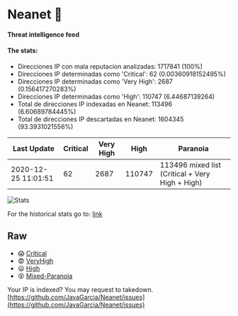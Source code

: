 # Neanet :hocho:
#### Threat intelligence feed
#### The stats:

- Direcciones IP con mala reputacion analizadas: 1717841 (100%)
- Direcciones IP determinadas como 'Critical':  62 (0.00360918152495%)
- Direcciones IP determinadas como 'Very High':  2687 (0.156417270283%)
- Direcciones IP determinadas como 'High':  110747 (6.44687139264)
- Total de direcciones IP indexadas en Neanet:  113496 (6.60689784445%)
- Total de direcciones IP descartadas en Neanet:  1604345 (93.3931021556%)

| Last Update | Critical | Very High | High | Paranoia |
| --- | --- | --- | --- | --- |
| 2020-12-25 11:01:51 | 62 | 2687 | 110747 | 113496 mixed list (Critical + Very High + High)|

![Stats](https://docs.google.com/spreadsheets/d/e/2PACX-1vSnaNMIXVabIpDJjufMlzH7poXnshF3mgd8Is1g9ytUEzVsP5my4Trn8f-xkoLLQ38xpL3HtmUexLo6/pubchart?oid=501124687&format=image)

For the historical stats go to: [link](/stats.csv)
## Raw
- :scream: [Critical](https://raw.githubusercontent.com/JavaGarcia/Neanet/master/blacklists/neanet_critical.txt)
- :fearful: [VeryHigh](https://raw.githubusercontent.com/JavaGarcia/Neanet/master/blacklists/neanet_veryHigh.txtt)
- :frowning: [High](https://raw.githubusercontent.com/JavaGarcia/Neanet/master/blacklists/neanet_high.txt)
- :dizzy_face: [Mixed-Paranoia](https://raw.githubusercontent.com/JavaGarcia/Neanet/master/blacklists/neanet_all.txt)


Your IP is indexed? You may request to takedown. [https://github.com/JavaGarcia/Neanet/issues](https://github.com/JavaGarcia/Neanet/issues)



















































































































































































































































































































































































































































































































































































































































































































































































































































































































































































































































































































































































































































































































































































































































































































































































































































































































































































































































































































































































































































































































































































































































































































































































































































































































































































































































































































































































































































































































































































































































































































































